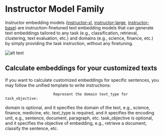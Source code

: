 <!---
Copyright (C) 2023 Databricks, Inc.

Licensed under the Apache License, Version 2.0 (the "License");
you may not use this file except in compliance with the License.
You may obtain a copy of the License at

    http://www.apache.org/licenses/LICENSE-2.0

Unless required by applicable law or agreed to in writing, software
distributed under the License is distributed on an "AS IS" BASIS,
WITHOUT WARRANTIES OR CONDITIONS OF ANY KIND, either express or implied.
See the License for the specific language governing permissions and
limitations under the License.
-->

# Instructor Model Family

Instructor embedding models ([instructor-xl](https://huggingface.co/hkunlp/instructor-xl), [instructor-large](https://huggingface.co/hkunlp/instructor-large), [instructor-base](https://huggingface.co/hkunlp/instructor-base)) are instruction-finetuned text embedding models that can generate text embeddings tailored to any task (e.g., classification, retrieval, clustering, text evaluation, etc.) and domains (e.g., science, finance, etc.) by simply providing the task instruction, without any finetuning.

![alt text](https://instructor-embedding.github.io/static/images/instructor.png)

## Calculate embeddings for your customized texts
If you want to calculate customized embeddings for specific sentences, you may follow the unified template to write instructions:

                          Represent the domain text_type for task_objective:

domain is optional, and it specifies the domain of the text, e.g., science, finance, medicine, etc.
text_type is required, and it specifies the encoding unit, e.g., sentence, document, paragraph, etc.
task_objective is optional, and it specifies the objective of embedding, e.g., retrieve a document, classify the sentence, etc.